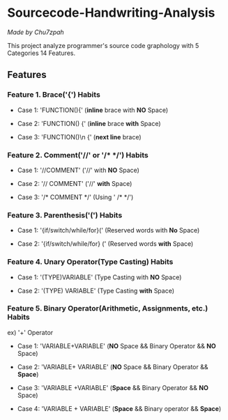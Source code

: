 # Sourcecode-Handwriting-Analysis
*Made by Chu7zpah*

This project analyze programmer's source code graphology with 5 Categories 14 Features.


## Features
### Feature 1. Brace('{') Habits
* Case 1: 'FUNCTION(){'       (**inline** brace with **NO** Space)
            
* Case 2: 'FUNCTION() {'      (**inline** brace **with** Space)
            
* Case 3: 'FUNCTION()\n {'    (**next line** brace)

          
                     
### Feature 2. Comment('//' or '/* */') Habits
        
* Case 1: '//COMMENT'         ('//' with **NO** Space)
            
* Case 2: '// COMMENT'        ('//' **with** Space)
            
* Case 3: '/* COMMENT */'     (Using ' /\* */')
            
### Feature 3. Parenthesis('(') Habits
        
* Case 1: '{if/switch/while/for}('    (Reserved words with **No** Space)
            
* Case 2: '{if/switch/while/for} ('   (Reserved words **with** Space)
            
### Feature 4. Unary Operator(Type Casting) Habits
        
* Case 1: '(TYPE)VARIABLE'        (Type Casting with **NO** Space)
            
* Case 2: '(TYPE) VARIABLE'       (Type Casting **with** Space)
            
        
### Feature 5. Binary Operator(Arithmetic, Assignments, etc.) Habits
        
ex) '+' Operator
            
* Case 1: 'VARIABLE+VARIABLE'     (**NO** Space && Binary Operator && **NO** Space)
            
* Case 2: 'VARIABLE+ VARIABLE'    (**NO** Space && Binary Operator && **Space**)
            
* Case 3: 'VARIABLE +VARIABLE'    (**Space** && Binary Operator && **NO** Space)
            
* Case 4: 'VARIABLE + VARIABLE'   (**Space** && Binary operator && **Space**)

